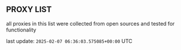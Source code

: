 ## PROXY LIST

all proxies in this list were collected from open sources and tested for functionality

last update: `2025-02-07 06:36:03.575085+00:00` UTC